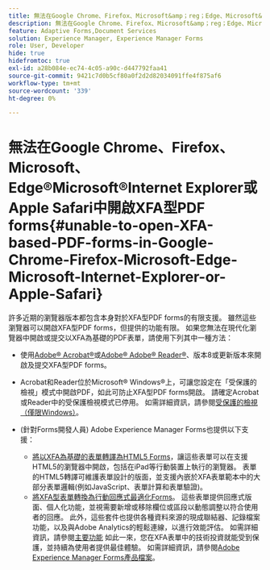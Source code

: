 ```yaml
---
title: 無法在Google Chrome、Firefox、Microsoft&amp；reg；Edge、Microsoft&amp；reg；Internet Explorer或Apple Safari中開啟XFA型PDF forms
description: 無法在Google Chrome、Firefox、Microsoft&amp；reg；Edge、Microsoft&amp；reg；Internet Explorer或Apple Safari中開啟XFA型PDF forms
feature: Adaptive Forms,Document Services
solution: Experience Manager, Experience Manager Forms
role: User, Developer
hide: true
hidefromtoc: true
exl-id: a28b084e-ec74-4c05-a90c-d447792faa41
source-git-commit: 9421c7d0b5cf80a0f2d2d82034091ffe4f875af6
workflow-type: tm+mt
source-wordcount: '339'
ht-degree: 0%

---
```


# 無法在Google Chrome、Firefox、Microsoft、Edge®Microsoft®Internet Explorer或Apple Safari中開啟XFA型PDF forms{#unable-to-open-XFA-based-PDF-forms-in-Google-Chrome-Firefox-Microsoft-Edge-Microsoft-Internet-Explorer-or-Apple-Safari}

許多近期的瀏覽器版本都包含本身對於XFA型PDF forms的有限支援。 雖然這些瀏覽器可以開啟XFA型PDF forms，但提供的功能有限。 如果您無法在現代化瀏覽器中開啟或提交以XFA為基礎的PDF表單，請使用下列其中一種方法：

* 使用[Adobe® Acrobat®](https://www.adobe.com/acrobat.html)或[Adobe® Adobe® Reader®](https://get.adobe.com/reader/)、版本8或更新版本來開啟及提交XFA型PDF forms。
* Acrobat和Reader位於Microsoft® Windows®上，可讓您設定在「受保護的檢視」模式中開啟PDF，如此可防止XFA型PDF forms開啟。 請確定Acrobat或Reader中的受保護檢視模式已停用。 如需詳細資訊，請參閱[受保護的檢視（僅限Windows）](https://helpx.adobe.com/in/reader/using/protected-mode-windows.html)。
* (針對Forms開發人員) Adobe Experience Manager Forms也提供以下支援：

   * [將以XFA為基礎的表單轉譯為HTML5 Forms](/help/forms/using/introduction.md#key-capabilities-of-html-forms-br)，讓這些表單可以在支援HTML5的瀏覽器中開啟，包括在iPad等行動裝置上執行的瀏覽器。 表單的HTML5轉譯可維護表單設計的版面，並支援內嵌於XFA表單範本中的大部分表單邏輯(例如JavaScript、表單計算和表單驗證)。
   * [將XFA型表單轉換為行動回應式最適化Forms](/help/forms/using/creating-adaptive-form.md#create-an-adaptive-form-based-on-an-xfa-form-template)。 這些表單提供回應式版面、個人化功能，並視需要新增或移除欄位或區段以動態調整以符合使用者的回應。 此外，這些套件也提供各種資料來源的現成聯結器、記錄檔案功能，以及與Adobe Analytics的輕鬆連線，以進行效能評估。 如需詳細資訊，請參閱[主要功能](https://experienceleague.adobe.com/docs/experience-manager-cloud-service/content/forms/forms-overview/home.html?lang=zh-Hant)
如此一來，您在XFA表單中的技術投資就能受到保護，並持續為使用者提供最佳體驗。 如需詳細資訊，請參閱[Adobe Experience Manager Forms產品檔案](https://experienceleague.adobe.com/docs/experience-manager-cloud-service/content/forms/forms-overview/home.html?lang=zh-Hant)。
